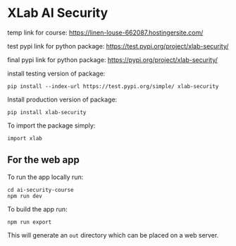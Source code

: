 # XLab AI Security

temp link for course: https://linen-louse-662087.hostingersite.com/

test pypi link for python package: https://test.pypi.org/project/xlab-security/

final pypi link for python package: https://pypi.org/project/xlab-security/

install testing version of package:
```
pip install --index-url https://test.pypi.org/simple/ xlab-security
```

Install production version of package:

```
pip install xlab-security
```

To import the package simply:

```
import xlab
```

## For the web app

To run the app locally run:

```
cd ai-security-course
npm run dev
```


To build the app run:

```
npm run export
```

This will generate an `out` directory which can be placed on a web server.

